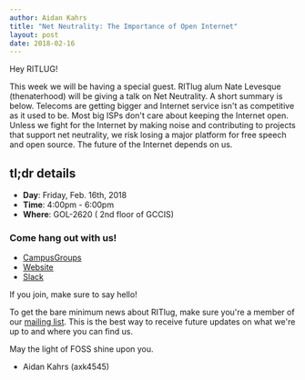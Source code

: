 ```yaml
---
author: Aidan Kahrs
title: "Net Neutrality: The Importance of Open Internet"
layout: post
date: 2018-02-16
---
```


Hey RITLUG! 

This week we will be having a special guest. RITlug alum Nate Levesque (thenaterhood) will be giving a talk on Net Neutrality.
A short summary is below.
Telecoms are getting bigger and Internet service isn't as competitive as it used to be. Most big ISPs don't care about keeping the Internet open. Unless we fight for the Internet by making noise and contributing to projects that support net neutrality, we risk losing a major platform for free speech and open source. The future of the Internet depends on us.

## tl;dr details

* **Day**: Friday, Feb. 16th, 2018
* **Time**: 4:00pm - 6:00pm
* **Where**: GOL-2620 ( 2nd floor of GCCIS)

### Come hang out with us!

* [CampusGroups](https://campusgroups.rit.edu/student_community?club_id=16071 "
RITlug on CampusGroups")
* [Website](http://ritlug.com "RIT Linux Users Group website")
* [Slack](https://rit-lug.slack.com/signup "Join the RITlug Slack")

If you join, make sure to say hello!

To get the bare minimum news about RITlug, make sure you're a member of our
[mailing list]({{site.social.mailinglist}} "RITlug 
mailing list - Google Groups"). This is the best way to receive future updates
on what we're up to and where you can find us.

May the light of FOSS shine upon you. 

- Aidan Kahrs (axk4545)
